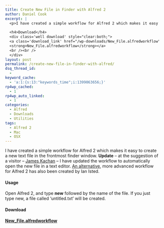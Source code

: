 ```yaml
---
title: Create New File in Finder with Alfred 2
author: Daniel Cook
excerpt: |
  <p>I have created a simple workflow for Alfred 2 which makes it easy to create a new text file in the frontmost finder window. <a href="http://ianisted.co.uk/new-finder-file-alfred-2">An alternative</a>, more advanced workflow for Alfred 2 has also been created by Ian Isted.</p>
  
  <h4>Download</h4>
  <div class='well download' style="clear:both;">
  <a class='download_link' href="/wp-downloads/New_File.alfredworkflow"><img class='download_img' src='/img/icon-alfred-workflow.png' style='float:left;width:50px;' />
  <strong>New_File.alfredworkflow</strong></a>
  <br /><br />
  </div>
layout: post
permalink: /create-new-file-in-finder-with-alfred/
dsq_thread_id:
  - 
keyword_cache:
  - 'a:1:{s:13:"keywords_time";i:1399063656;}'
rp4wp_cached:
  - 1
rp4wp_auto_linked:
  - 1
categories:
  - Alfred
  - Downloads
  - Utilities
tags:
  - Alfred 2
  - Mac
  - OSX
---
```

I have created a simple workflow for Alfred 2 which makes it easy to create a new text file in the frontmost finder window. **Update** &#8211; at the suggestion of a visitor &#8211; [James Kachan][1] &#8211; I have updated the workflow to automatically open the new file in a text editor. [An alternative][2], more advanced workflow for Alfred 2 has also been created by Ian Isted.

<!--more-->

#### Usage

Open Alfred 2, and type **new** followed by the name of the file. If you just type new, a file called &#8216;untitled.txt&#8217; will be created.

#### Download

<p><a class='download_link' href="/downloads/newfile.alfredworkflow"><strong>New_File.alfredworkflow</strong></a></p>

 [1]: http://www.jameskachan.com/
 [2]: http://ianisted.co.uk/new-finder-file-alfred-2